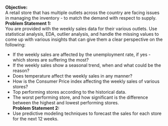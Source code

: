 **Objective:**<br>
A retail store that has multiple outlets across the country are facing issues in managing the
inventory - to match the demand with respect to supply.<br>
**Problem Statement 1:**<br>
You are provided with the weekly sales data for their various outlets. Use statistical
analysis, EDA, outlier analysis, and handle the missing values to come up with various
insights that can give them a clear perspective on the following:<br>
- If the weekly sales are affected by the unemployment rate, if yes - which stores
are suffering the most?
- If the weekly sales show a seasonal trend, when and what could be the reason?
- Does temperature affect the weekly sales in any manner?
- How is the Consumer Price index affecting the weekly sales of various stores?
- Top performing stores according to the historical data.
- The worst performing store, and how significant is the difference between the
highest and lowest performing stores.<br>
**Problem Statement 2:**<br>
- Use predictive modeling techniques to forecast the sales for each store for the next 12
weeks.
